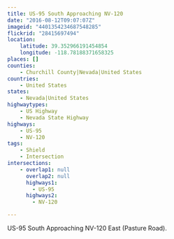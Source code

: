 ```yaml
---
title: US-95 South Approaching NV-120
date: "2016-08-12T09:07:07Z"
imageid: "4401354234687548285"
flickrid: "28415697494"
location:
    latitude: 39.352966191454854
    longitude: -118.78188371658325
places: []
counties:
    - Churchill County|Nevada|United States
countries:
    - United States
states:
    - Nevada|United States
highwaytypes:
    - US Highway
    - Nevada State Highway
highways:
    - US-95
    - NV-120
tags:
    - Shield
    - Intersection
intersections:
    - overlap1: null
      overlap2: null
      highways1:
        - US-95
      highways2:
        - NV-120

---
```

US-95 South Approaching NV-120 East (Pasture Road).